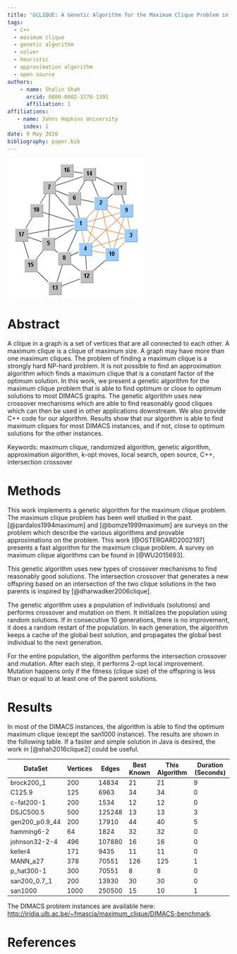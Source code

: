 ```yaml
---
title: 'GCLIQUE: A Genetic Algorithm for the Maximum Clique Problem in C++'
tags:
  - C++
  - maximum clique
  - genetic algorithm
  - solver
  - heuristic
  - approximation algorithm
  - open source
authors:
    - name: Shalin Shah
      orcid: 0000-0002-3770-1391
      affiliation: 1
affiliations:
   - name: Johns Hopkins University
     index: 1
date: 9 May 2020
bibliography: paper.bib
---
```


![Clique.](clique.jpg)

# Abstract
A clique in a graph is a set of vertices that are all connected to each other. A maximum clique is a clique of maximum size. A graph may have more than one maximum cliques. The problem of finding a maximum clique is a strongly hard NP-hard problem. It is not possible to find an approximation algorithm which finds a maximum clique that is a constant factor of the optimum solution. In this work, we present a genetic algorithm for the maximum clique problem that is able to find optimum or close to optimum solutions to most DIMACS graphs. The genetic algorithm uses new crossover mechanisms which are able to find reasonably good cliques which can then be used in other applications downstream. We also provide C++ code for our algorithm. Results show that our algorithm is able to find maximum cliques for most DIMACS instances, and if not, close to optimum solutions for the other instances.

Keywords: maximum clique, randomized algorithm, genetic algorithm, approximation algorithm, k-opt moves, local search, open source, C++, intersection crossover

# Methods

This work implements a genetic algorithm for the maximum clique problem. The maximum clique problem has been well studied in the past. [@pardalos1994maximum] and [@bomze1999maximum] are surveys on the problem which describe the various algorithms and provable approximations on the problem. This work [@OSTERGARD2002197] presents a fast algorithm for the maximum clique problem. A survey on maximum clique algorithms can be found in [@WU2015693].

This genetic algorithm uses new types of crossover mechanisms to find reasonably good solutions. The intersection crossover that generates a new offspring based on an intersection of the two clique solutions in the two parents is inspired by [@dharwadker2006clique].

The genetic algorithm uses a population of individuals (solutions) and performs crossover and mutation on them. It initializes the population using random solutions. If in consecutive 10 generations, there is no improvement, it does a random restart of the population. In each generation, the algorithm keeps a cache of the global best solution, and propagates the global best individual to the next generation.

For the entire population, the algorithm performs the intersection crossover and mutation. After each step, it performs 2-opt local improvement. Mutation happens only if the fitness (clique size) of the offspring is less than or equal to at least one of the parent solutions.

# Results

In most of the DIMACS instances, the algorithm is able to find the optimum maximum clique (except the san1000 instance). The results are shown in the following table. If a faster and simple solution in Java is desired, the work in [@shah2016clique2] could be useful.

|DataSet|Vertices|Edges|Best Known|This Algorithm|Duration (Seconds)
|--- |--- |--- |--- |--- |--- |
|brock200_1|200|14834|21|21|9
|C125.9|125|6963|34|34|0
|c-fat200-1|200|1534|12|12|0
|DSJC500.5|500|125248|13|13|3
|gen200_p0.9_44|200|17910|44|40|5
|hamming6-2|64|1824|32|32|0
|johnson32-2-4|496|107880|16|16|0
|keller4|171|9435|11|11|0
|MANN_a27|378|70551|126|125|1
|p_hat300-1|300|70551|8|8|0
|san200_0.7_1|200|13930|30|30|0
|san1000|1000|250500|15|10|1

The DIMACS problem instances are available here:
<http://iridia.ulb.ac.be/~fmascia/maximum_clique/DIMACS-benchmark>.

# References
